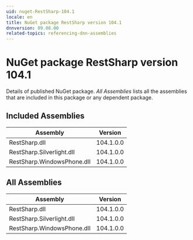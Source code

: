 ```yaml
---
uid: nuget-RestSharp-104.1
locale: en
title: NuGet package RestSharp version 104.1
dnnversion: 09.08.00
related-topics: referencing-dnn-assemblies
---
```


# NuGet package RestSharp version 104.1
Details of published NuGet package.
*All Assemblies* lists all the assemblies that are included in this package or any dependent package.

## Included Assemblies

|Assembly|Version|
|---|---|
|RestSharp.dll|104.1.0.0|
|RestSharp.Silverlight.dll|104.1.0.0|
|RestSharp.WindowsPhone.dll|104.1.0.0|

## All Assemblies

|Assembly|Version|
|---|---|
|RestSharp.dll|104.1.0.0|
|RestSharp.Silverlight.dll|104.1.0.0|
|RestSharp.WindowsPhone.dll|104.1.0.0|


